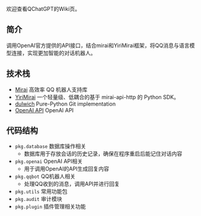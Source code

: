 欢迎查看QChatGPT的Wiki页。

## 简介

调用OpenAI官方提供的API接口，结合mirai和YiriMirai框架，将QQ消息与语言模型连接，实现更加智能的对话机器人。

## 技术栈

- [Mirai](https://github.com/mamoe/mirai) 高效率 QQ 机器人支持库
- [YiriMirai](https://github.com/YiriMiraiProject/YiriMirai) 一个轻量级、低耦合的基于 mirai-api-http 的 Python SDK。
- [dulwich](https://github.com/jelmer/dulwich) Pure-Python Git implementation
- [OpenAI API](https://openai.com/api/) OpenAI API

## 代码结构

- `pkg.database` 数据库操作相关
  - 数据库用于存放会话的历史记录，确保在程序重启后能记住对话内容
- `pkg.openai` OpenAI API相关
  - 用于调用OpenAI的API生成回复内容
- `pkg.qqbot` QQ机器人相关
  - 处理QQ收到的消息，调用API并进行回复
- `pkg.utils` 常用功能包
- `pkg.audit` 审计模块
- `pkg.plugin` 插件管理相关功能
